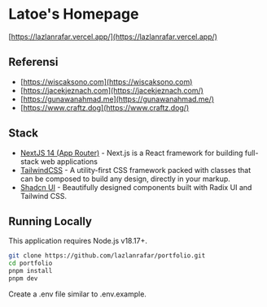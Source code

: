 # Latoe's Homepage

[https://lazlanrafar.vercel.app/](https://lazlanrafar.vercel.app/)

<!-- <img src='./screenshot/screencapture.png' /> -->

## Referensi

- [https://wiscaksono.com](https://wiscaksono.com)
- [https://jacekjeznach.com](https://jacekjeznach.com/)
- [https://gunawanahmad.me](https://gunawanahmad.me/)
- [https://www.craftz.dog](https://www.craftz.dog/)

## Stack

- [NextJS 14 (App Router)](https://nextjs.org) - Next.js is a React framework for building full-stack web applications
- [TailwindCSS](https://tailwindcss.com) - A utility-first CSS framework packed with classes that can be composed to build any design, directly in your markup.
- [Shadcn UI](https://ui.shadcn.com/) - Beautifully designed components built with Radix UI and Tailwind CSS.

## Running Locally

This application requires Node.js v18.17+.

```bash
git clone https://github.com/lazlanrafar/portfolio.git
cd portfolio
pnpm install
pnpm dev
```

Create a .env file similar to .env.example.
